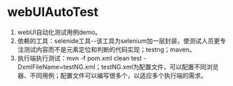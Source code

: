 # webUIAutoTest
1. webUI自动化测试用例demo。
2. 依赖的工具：selenide工具--该工具为selenium加一层封装，使测试人员更专注测试内容而不是元素定位和判断的代码实现；testng；maven。
3. 执行端执行测试：mvn -f pom.xml clean test  -DxmlFileName=testNG.xml；testNG.xml为配置文件，可以配置不同浏览器、不同用例；配置文件可以编写很多个，以适应多个执行端的需求。
